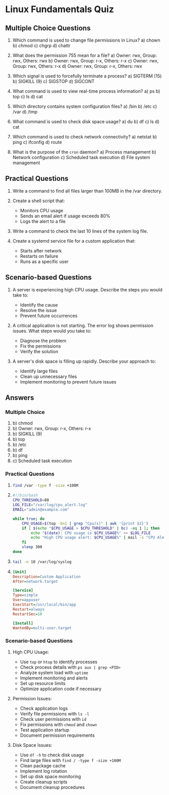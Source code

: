 # Linux Fundamentals Quiz

## Multiple Choice Questions

1. Which command is used to change file permissions in Linux?
   a) chown
   b) chmod
   c) chgrp
   d) chattr

2. What does the permission 755 mean for a file?
   a) Owner: rwx, Group: rwx, Others: rwx
   b) Owner: rwx, Group: r-x, Others: r-x
   c) Owner: rwx, Group: rwx, Others: r-x
   d) Owner: rwx, Group: r-x, Others: rwx

3. Which signal is used to forcefully terminate a process?
   a) SIGTERM (15)
   b) SIGKILL (9)
   c) SIGSTOP
   d) SIGCONT

4. What command is used to view real-time process information?
   a) ps
   b) top
   c) ls
   d) cat

5. Which directory contains system configuration files?
   a) /bin
   b) /etc
   c) /var
   d) /tmp

6. What command is used to check disk space usage?
   a) du
   b) df
   c) ls
   d) cat

7. Which command is used to check network connectivity?
   a) netstat
   b) ping
   c) ifconfig
   d) route

8. What is the purpose of the `cron` daemon?
   a) Process management
   b) Network configuration
   c) Scheduled task execution
   d) File system management

## Practical Questions

1. Write a command to find all files larger than 100MB in the /var directory.

2. Create a shell script that:
   - Monitors CPU usage
   - Sends an email alert if usage exceeds 80%
   - Logs the alert to a file

3. Write a command to check the last 10 lines of the system log file.

4. Create a systemd service file for a custom application that:
   - Starts after network
   - Restarts on failure
   - Runs as a specific user

## Scenario-based Questions

1. A server is experiencing high CPU usage. Describe the steps you would take to:
   - Identify the cause
   - Resolve the issue
   - Prevent future occurrences

2. A critical application is not starting. The error log shows permission issues. What steps would you take to:
   - Diagnose the problem
   - Fix the permissions
   - Verify the solution

3. A server's disk space is filling up rapidly. Describe your approach to:
   - Identify large files
   - Clean up unnecessary files
   - Implement monitoring to prevent future issues

## Answers

### Multiple Choice
1. b) chmod
2. b) Owner: rwx, Group: r-x, Others: r-x
3. b) SIGKILL (9)
4. b) top
5. b) /etc
6. b) df
7. b) ping
8. c) Scheduled task execution

### Practical Questions
1. ```bash
   find /var -type f -size +100M
   ```

2. ```bash
   #!/bin/bash
   CPU_THRESHOLD=80
   LOG_FILE="/var/log/cpu_alert.log"
   EMAIL="admin@example.com"

   while true; do
       CPU_USAGE=$(top -bn1 | grep "Cpu(s)" | awk '{print $2}')
       if [ $(echo "$CPU_USAGE > $CPU_THRESHOLD" | bc) -eq 1 ]; then
           echo "$(date): CPU usage is $CPU_USAGE%" >> $LOG_FILE
           echo "High CPU usage alert: $CPU_USAGE%" | mail -s "CPU Alert" $EMAIL
       fi
       sleep 300
   done
   ```

3. ```bash
   tail -n 10 /var/log/syslog
   ```

4. ```ini
   [Unit]
   Description=Custom Application
   After=network.target

   [Service]
   Type=simple
   User=appuser
   ExecStart=/usr/local/bin/app
   Restart=always
   RestartSec=10

   [Install]
   WantedBy=multi-user.target
   ```

### Scenario-based Questions
1. High CPU Usage:
   - Use `top` or `htop` to identify processes
   - Check process details with `ps aux | grep <PID>`
   - Analyze system load with `uptime`
   - Implement monitoring and alerts
   - Set up resource limits
   - Optimize application code if necessary

2. Permission Issues:
   - Check application logs
   - Verify file permissions with `ls -l`
   - Check user permissions with `id`
   - Fix permissions with `chmod` and `chown`
   - Test application startup
   - Document permission requirements

3. Disk Space Issues:
   - Use `df -h` to check disk usage
   - Find large files with `find / -type f -size +100M`
   - Clean package cache
   - Implement log rotation
   - Set up disk space monitoring
   - Create cleanup scripts
   - Document cleanup procedures 